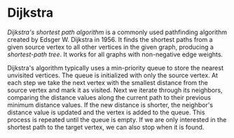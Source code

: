 # Dijkstra

*Dijkstra's shortest path algorithm* is a commonly used pathfinding algorithm created by Edsger W. Dijkstra in 1956. It finds the shortest paths from a given source vertex to all other vertices in the given graph, producing a *shortest-path tree*. It works for all graphs with non-negative edge weights.

Dijkstra's algorithm typically uses a min-priority queue to store the nearest unvisited vertices. The queue is initialized with only the source vertex. At each step we take the next vertex with the smallest distance from the source vertex and mark it as visited. Next we iterate through its neighbors, comparing the distance values along the current path to their previous minimum distance values. If the new distance is shorter, the neighbor's distance value is updated and the vertex is added to the queue. This process is repeated until the queue is empty. If we are only interested in the shortest path to the target vertex, we can also stop when it is found.
